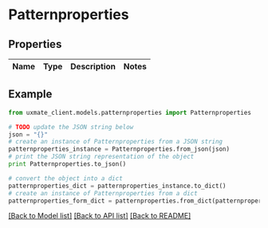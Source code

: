 # Patternproperties


## Properties
Name | Type | Description | Notes
------------ | ------------- | ------------- | -------------

## Example

```python
from uxmate_client.models.patternproperties import Patternproperties

# TODO update the JSON string below
json = "{}"
# create an instance of Patternproperties from a JSON string
patternproperties_instance = Patternproperties.from_json(json)
# print the JSON string representation of the object
print Patternproperties.to_json()

# convert the object into a dict
patternproperties_dict = patternproperties_instance.to_dict()
# create an instance of Patternproperties from a dict
patternproperties_form_dict = patternproperties.from_dict(patternproperties_dict)
```
[[Back to Model list]](../README.md#documentation-for-models) [[Back to API list]](../README.md#documentation-for-api-endpoints) [[Back to README]](../README.md)


